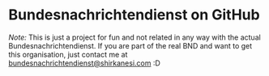 # Bundesnachrichtendienst on GitHub

_Note:_ This is just a project for fun and not related in any way with the actual Bundesnachrichtendienst.
If you are part of the real BND and want to get this organisation, just contact me at bundesnachrichtendienst@shirkanesi.com :D
